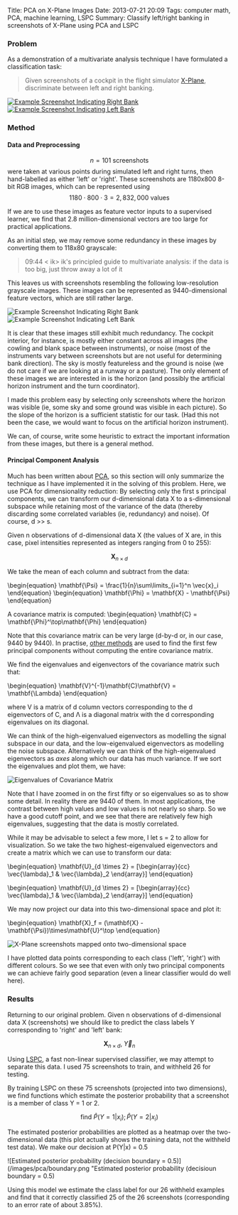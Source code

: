 Title: PCA on X-Plane Images
Date: 2013-07-21 20:09
Tags: computer math, PCA, machine learning, LSPC
Summary: Classify left/right banking in screenshots of X-Plane using PCA and LSPC

### Problem

As a demonstration of a multivariate analysis technique I have formulated a classification task:

> Given screenshots of a cockpit in the flight simulator [X-Plane](http://www.x-plane.com/), discriminate between left and right banking.

[![Example Screenshot Indicating Right Bank](/images/pca/screenshot_49_thumb.png "Example Screenshot Indicating Right Bank")](/images/pca/screenshot_49.png)
[![Example Screenshot Indicating Left Bank](/images/pca/screenshot_119_thumb.png "Example Screenshot Indicating Left Bank")](/images/pca/screenshot_119.png)

### Method

#### Data and Preprocessing

$$n=101 \text{ screenshots}$$ were taken at various points during simulated left and right turns, then hand-labelled as either 'left' or 'right'. These screenshots are 1180x800 8-bit RGB images, which can be represented using $$1180 \cdot 800 \cdot 3 = 2,832,000 \text{ values}$$

If we are to use these images as feature vector inputs to a supervised learner, we find that 2.8 million-dimensional vectors are too large for practical applications.

As an initial step, we may remove some redundancy in these images by converting them to 118x80 grayscale:

> 09:44 &lt; ik&gt; ik's principled guide to multivariate analysis: if the data is too big, just throw away a lot of it

This leaves us with screenshots resembling the following low-resolution grayscale images. These images can be represented as 9440-dimensional feature vectors, which are still rather large.

![Example Screenshot Indicating Right Bank](/images/pca/right_49.png "Example Screenshot Indicating Right Bank")
![Example Screenshot Indicating Left Bank](/images/pca/left_119.png "Example Screenshot Indicating Left Bank")

It is clear that these images still exhibit much redundancy. The cockpit interior, for instance, is mostly either constant across all images (the cowling and blank space between instruments), or noise (most of the instruments vary between screenshots but are not useful for determining bank direction). The sky is mostly featureless and the ground is noise (we do not care if we are looking at a runway or a pasture). The only element of these images we are interested in is the horizon (and possibly the artificial horizon instrument and the turn coordinator).

I made this problem easy by selecting only screenshots where the horizon was visible (ie, some sky and some ground was visible in each picture). So the slope of the horizon is a sufficient statistic for our task. (Had this not been the case, we would want to focus on the artificial horizon instrument).

We can, of course, write some heuristic to extract the important information from these images, but there is a general method.

#### Principal Component Analysis

Much has been written about [PCA](https://en.wikipedia.org/wiki/Principal_component_analysis), so this section will only summarize the technique as I have implemented it in the solving of this problem. Here, we use PCA for dimensionality reduction: By selecting only the first s principal components, we can transform our d-dimensional data X to a s-dimensional subspace while retaining most of the variance of the data (thereby discarding some correlated variables (ie, redundancy) and noise). Of course, d &gt;&gt; s.

Given n observations of d-dimensional data X (the values of X are, in this case, pixel intensities represented as integers ranging from 0 to 255):

$$\mathbf{X}_{n \times d}$$

We take the mean of each column and subtract from the data:

\begin{equation}
\mathbf{\Psi} = \frac{1}{n}\sum\limits_{i=1}^n \vec{x}_i
\end{equation}
\begin{equation}
\mathbf{\Phi} = \mathbf{X} - \mathbf{\Psi}
\end{equation}

A covariance matrix is computed:
\begin{equation}
\mathbf{C} = \mathbf{\Phi}^\top\mathbf{\Phi}
\end{equation}

Note that this covariance matrix can be very large (d-by-d or, in our case, 9440 by 9440). In practise, [other methods](https://en.wikipedia.org/wiki/Principal_component_analysis#The_NIPALS_method) are used to find the first few principal components without computing the entire covariance matrix.

We find the eigenvalues and eigenvectors of the covariance matrix such that:

\begin{equation}
\mathbf{V}^{-1}\mathbf{C}\mathbf{V} = \mathbf{\Lambda}
\end{equation}

where V is a matrix of d column vectors corresponding to the d eigenvectors of C, and Λ is a diagonal matrix with the d corresponding eigenvalues on its diagonal.

We can think of the high-eigenvalued eigenvectors as modelling the signal subspace in our data, and the low-eigenvalued eigenvectors as modelling the noise subspace. Alternatively we can think of the high-eigenvalued eigenvectors as *axes* along which our data has much variance. If we sort the eigenvalues and plot them, we have:

![Eigenvalues of Covariance Matrix](/images/pca/values.png "Eigenvalues of Covariance Matrix")

Note that I have zoomed in on the first fifty or so eigenvalues so as to show some detail. In reality there are 9440 of them. In most applications, the contrast between high values and low values is not nearly so sharp. So we have a good cutoff point, and we see that there are relatively few high eigenvalues, suggesting that the data is mostly correlated.

While it may be advisable to select a few more, I let s = 2 to allow for visualization. So we take the two highest-eigenvalued eigenvectors and create a matrix which we can use to transform our data:

\begin{equation}
\mathbf{U}_{d \times 2} = [\begin{array}{cc} \vec{\lambda}_1 & \vec{\lambda}_2 \end{array}]
\end{equation}

\begin{equation}
\mathbf{U}_{d \times 2} = [\begin{array}{cc} \vec{\lambda}_1 & \vec{\lambda}_2 \end{array}]
\end{equation}

We may now project our data into this two-dimensional space and plot it:

\begin{equation}
\mathbf{X}_f = (\mathbf{X} - \mathbf{\Psi})\times\mathbf{U}^\top
\end{equation}

![X-Plane screenshots mapped onto two-dimensional space](/images/pca/2value.png "X-Plane screenshots mapped onto two-dimensional space")

I have plotted data points corresponding to each class ('left', 'right') with different colours. So we see that even with only two principal components we can achieve fairly good separation (even a linear classifier would do well here).

### Results

Returning to our original problem. Given n observations of d-dimensional data X (screenshots) we should like to predict the class labels Y corresponding to 'right' and 'left' bank:

$$\mathbf{X}_{n \times d}, \; \vec{Y}_n$$

Using [LSPC](http://sugiyama-www.cs.titech.ac.jp/~sugi/2010/LSPC.pdf), a fast non-linear supervised classifier, we may attempt to separate this data. I used 75 screenshots to train, and withheld 26 for testing.

By training LSPC on these 75 screenshots (projected into two dimensions), we find functions which estimate the posterior probability that a screenshot is a member of class Y = 1 or 2.

$$\text{find } \hat{P}(Y=1|x_i); \hat{P}(Y=2|x_i)$$

The estimated posterior probabilities are plotted as a heatmap over the two-dimensional data (this plot actually shows the training data, not the withheld test data). We make our decision at P(Y|x) = 0.5

![Estimated posterior probability (decision boundary = 0.5)](/images/pca/boundary.png "Estimated posterior probability (decisioun boundary = 0.5)

Using this model we estimate the class label for our 26 withheld examples and find that it correctly classified 25 of the 26 screenshots (corresponding to an error rate of about 3.85%).

